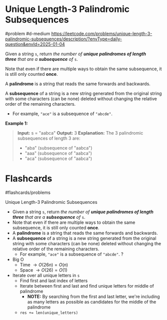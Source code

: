 # Unique Length-3 Palindromic Subsequences
#problem #d-medium 
https://leetcode.com/problems/unique-length-3-palindromic-subsequences/description/?envType=daily-question&envId=2025-01-04

Given a string `s`, return _the number of **unique palindromes of length three** that are a **subsequence** of_ `s`.

Note that even if there are multiple ways to obtain the same subsequence, it is still only counted **once**.

A **palindrome** is a string that reads the same forwards and backwards.

A **subsequence** of a string is a new string generated from the original string with some characters (can be none) deleted without changing the relative order of the remaining characters.

- For example, `"ace"` is a subsequence of `"abcde"`.

**Example 1:**
> **Input:** s = "aabca"
> **Output:** 3
> **Explanation:** The 3 palindromic subsequences of length 3 are:
>  - "aba" (subsequence of "aabca")
>  - "aaa" (subsequence of "aabca")
>  - "aca" (subsequence of "aabca")

# Flashcards
#flashcards/problems 

Unique Length-3 Palindromic Subsequences
- Given a string `s`, return _the number of **unique palindromes of length three** that are a **subsequence** of_ `s`.
- Note that even if there are multiple ways to obtain the same subsequence, it is still only counted **once**.
- A **palindrome** is a string that reads the same forwards and backwards.
- A **subsequence** of a string is a new string generated from the original string with some characters (can be none) deleted without changing the relative order of the remaining characters.
	- For example, `"ace"` is a subsequence of `"abcde"`.
?
- Big O
	- Time $\to O(26n) = O(n)$
	- Space $\to O(26) = O(1)$
- Iterate over all unique letters in `s`
	- Find first and last index of letters
	- Iterate between first and last and find unique letters for middle of palindrome
		- **NOTE:** By searching from the first and last letter, we're including as many letters as possible as candidates for the middle of the palindrome
	- `res += len(unique_letters)`
<!--SR:!2025-01-21,3,250-->
